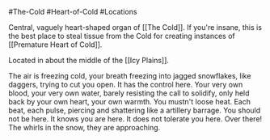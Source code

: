#The-Cold #Heart-of-Cold #Locations 

Central, vaguely heart-shaped organ of [[The Cold]].
If you're insane, this is the best place to steal tissue from the Cold for creating instances of [[Premature Heart of Cold]].

Located in about the middle of the [[Icy Plains]].

The air is freezing cold, your breath freezing into jagged snowflakes, like daggers, trying to cut you open. 
It has the control here. Your very own blood, your very own water, barely resisting the call to solidify, only held back by your own heart, your own warmth. You mustn't loose heat. 
Each beat, each pulse, piercing and shattering like a artillery barrage. You should not be here. 
It knows you are here. It does not tolerate you here. 
Over there! The whirls in the snow, they are approaching. 
